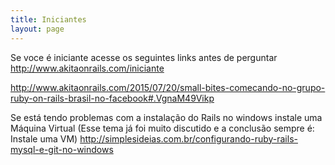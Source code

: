 ```yaml
---
title: Iniciantes
layout: page
---
```

Se voce é iniciante acesse os seguintes links antes de perguntar
http://www.akitaonrails.com/iniciante

http://www.akitaonrails.com/2015/07/20/small-bites-comecando-no-grupo-ruby-on-rails-brasil-no-facebook#.VgnaM49Vikp

Se está tendo problemas com a instalação do Rails no windows instale uma Máquina Virtual (Esse tema já foi muito discutido e a conclusão sempre é: Instale uma VM)
http://simplesideias.com.br/configurando-ruby-rails-mysql-e-git-no-windows
